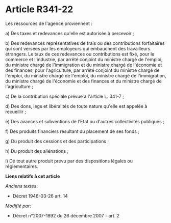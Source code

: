 # Article R341-22

Les ressources de l'agence proviennent :

a) Des taxes et redevances qu'elle est autorisée à percevoir ;

b) Des redevances représentatives de frais ou des contributions forfaitaires qui sont versées par les employeurs qui
embauchent des travailleurs étrangers. Le taux de ces redevances ou contributions est fixé, pour le commerce et l'industrie,
par arrêté conjoint du ministre chargé de l'emploi, du ministre chargé de l'immigration et du ministre chargé de l'économie
et des finances, pour l'agriculture, par arrêté conjoint du ministre chargé de l'emploi, du ministre chargé de l'emploi, du
ministre chargé de l'immigration, du ministre chargé de l'économie et des finances et du ministre chargé de l'agriculture ;

c) De la contribution spéciale prévue à l'article L. 341-7 ;

d) Des dons, legs et libéralités de toute nature qu'elle est appelée à recueillir ;

e) Des avances et subventions de l'Etat ou d'autres collectivités publiques ;

f) Des produits financiers résultant du placement de ses fonds ;

g) Du produit des cessions et des participations ;

h) Du produit des aliénations ;

i) De tout autre produit prévu par des dispositions légales ou réglementaires.

**Liens relatifs à cet article**

_Anciens textes_:

  - Décret  1946-03-26 art. 14

_Modifié par_:

  - Décret n°2007-1892 du 26 décembre 2007 - art. 2
